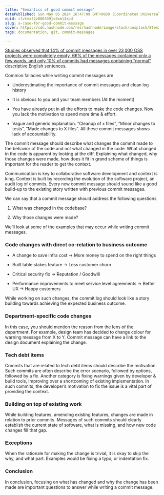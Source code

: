 ```yaml
---
title: "Semantics of good commit message"
datePublished: Sun May 05 2024 18:47:09 GMT+0000 (Coordinated Universal Time)
cuid: clvtvx32z000309js8xm13zpd
slug: a-case-for-good-commit-message
cover: https://cdn.hashnode.com/res/hashnode/image/stock/unsplash/8tem2WpFPhM/upload/2d68f06df313ae85d856021d506ee6c3.jpeg
tags: documentation, git, commit-messages

---
```


[Studies observed that 14% of commit messages in over 23,000 OSS projects were completely empty, 66% of the messages contained only a few words, and only 10% of commits had messages containing “normal” descriptive English sentences.](https://ieeexplore.ieee.org/document/6606588)

Common fallacies while writing commit messages are

* Underestimating the importance of commit messages and clean log history
    
* It is obvious to you and your team members (At the moment)
    
* You have already put in all the efforts to make the code changes. Now you lack the motivation to spend more time & effort.
    
* Vague and generic explanation. “Cleanup of x files”, “Minor changes to tests”, “Made changes to X files”. All these commit messages shows lack of accountability.
    

The commit message should describe what changes the commit made to the behavior of the code and not what changed in the code. What changed in the code is apparent by looking at the diff. Explaining what changed, why those changes were made, how does it fit in grand scheme of things is important for the reader to get the context.

Communication is key to collaborative software development and context is king. Context is built by recording the evolution of the software project, an audit log of commits. Every new commit message should sound like a good build-up to the existing story written with previous commit messages.

We can say that a commit message should address the following questions

1. What was changed in the codebase?
    
2. Why those changes were made?
    

We’ll look at some of the examples that may occur while writing commit messages.

### Code changes with direct co-relation to business outcome

* A change to save infra cost → More money to spend on the right things
    
* Built table stakes feature → Less customer churn
    
* Critical security fix → Reputation / Goodwill
    
* Performance improvements to meet service level agreements → Better UX → Happy customers
    

While working on such changes, the commit log should look like a story building towards achieving the expected business outcome.

### Department-specific code changes

In this case, you should mention the reason from the lens of the department. For example, design team has decided to change colour for warning message from X to Y. Commit message can have a link to the design document explaining the change.

### Tech debt items

Commits that are related to tech debt items should describe the motivation. Such commits are often describe the error scenario, followed by options, followed by a fix. Another category is fixing warnings given by developer & build tools, Improving over a shortcoming of existing implementation. In such commits, the developer’s motivation to fix the issue is a vital part of providing the context.

### Building on top of existing work

While building features, amending existing features, changes are made in relation to prior commits. Messages of such commits should clearly establish the current state of software, what is missing, and how new code changes fill that gap.

### Exceptions

When the rationale for making the change is trivial, it is okay to skip the why, and what part. Examples would be fixing a typo, or indentation fix.

### Conclusion

In conclusion, focusing on what has changed and why the change has been made are important questions to answer while writing a commit message.